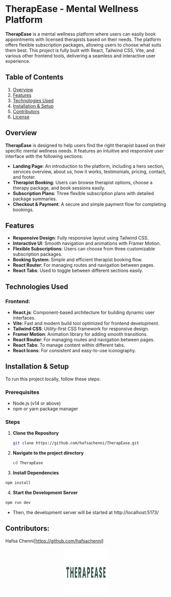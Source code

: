 # TherapEase - Mental Wellness Platform

**TherapEase** is a mental wellness platform where users can easily book appointments with licensed therapists based on their needs. The platform offers flexible subscription packages, allowing users to choose what suits them best. This project is fully built with React, Tailwind CSS, Vite, and various other frontend tools, delivering a seamless and interactive user experience.

## Table of Contents
1. [Overview](#overview)
2. [Features](#features)
3. [Technologies Used](#technologies-used)
4. [Installation & Setup](#installation--setup)
7. [Contributors](#contributors)
8. [License](#license)

## Overview

**TherapEase** is designed to help users find the right therapist based on their specific mental wellness needs. It features an intuitive and responsive user interface with the following sections:

- **Landing Page**: An introduction to the platform, including a hero section, services overview, about us, how it works, testimonials, pricing, contact, and footer.
- **Therapist Booking**: Users can browse therapist options, choose a therapy package, and book sessions easily.
- **Subscription Plans**: Three flexible subscription plans with detailed package summaries.
- **Checkout & Payment**: A secure and simple payment flow for completing bookings.

## Features

- **Responsive Design**: Fully responsive layout using Tailwind CSS.
- **Interactive UI**: Smooth navigation and animations with Framer Motion.
- **Flexible Subscriptions**: Users can choose from three customizable subscription packages.
- **Booking System**: Simple and efficient therapist booking flow.
- **React Router**: For managing routes and navigation between pages.
- **React Tabs**: Used to toggle between different sections easily.
  
## Technologies Used

### Frontend:
- **React.js**: Component-based architecture for building dynamic user interfaces.
- **Vite**: Fast and modern build tool optimized for frontend development.
- **Tailwind CSS**: Utility-first CSS framework for responsive design.
- **Framer Motion**: Animation library for adding smooth transitions.
- **React Router**: For managing routes and navigation between pages.
- **React Tabs**: To manage content within different tabs.
- **React Icons**: For consistent and easy-to-use iconography.



## Installation & Setup

To run this project locally, follow these steps:

### Prerequisites
- Node.js (v14 or above)
- npm or yarn package manager

### Steps

1. **Clone the Repository**
   ```bash
   git clone https://github.com/hafsachenni/TherapEase.git
   ```

2. **Navigate to the project directory**
    ```bash
    cd TherapEase
    ```

3. **Install Dependencies**
```bash
npm install
```

4. **Start the Development Server**
```bash
npm run dev
```
- Then, the development server will be started at http://localhost:5173/


## Contributors:
Hafsa Chenni[https://github.com/hafsachenni]


<p align="center" style="margin: 0;">
  <img src="./public/logo2.png" alt="logo" width="140" height="140">
</p>